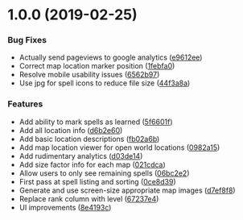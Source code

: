 <a name="1.0.0"></a>
# 1.0.0 (2019-02-25)


### Bug Fixes

* Actually send pageviews to google analytics ([e9612ee](https://github.com/ChrisDBrown/littleBLUbook/commit/e9612ee))
* Correct map location marker position ([1febfa0](https://github.com/ChrisDBrown/littleBLUbook/commit/1febfa0))
* Resolve mobile usability issues ([6562b97](https://github.com/ChrisDBrown/littleBLUbook/commit/6562b97))
* Use jpg for spell icons to reduce file size ([44f3a8a](https://github.com/ChrisDBrown/littleBLUbook/commit/44f3a8a))


### Features

* Add ability to mark spells as learned ([5f6601f](https://github.com/ChrisDBrown/littleBLUbook/commit/5f6601f))
* Add all location info ([d6b2e60](https://github.com/ChrisDBrown/littleBLUbook/commit/d6b2e60))
* Add basic location descriptions ([fb02a6b](https://github.com/ChrisDBrown/littleBLUbook/commit/fb02a6b))
* Add map location viewer for open world locations ([0982a15](https://github.com/ChrisDBrown/littleBLUbook/commit/0982a15))
* Add rudimentary analytics ([d03de14](https://github.com/ChrisDBrown/littleBLUbook/commit/d03de14))
* Add size factor info for each map ([021cdca](https://github.com/ChrisDBrown/littleBLUbook/commit/021cdca))
* Allow users to only see remaining spells ([06bc2e2](https://github.com/ChrisDBrown/littleBLUbook/commit/06bc2e2))
* First pass at spell listing and sorting ([0ce8d39](https://github.com/ChrisDBrown/littleBLUbook/commit/0ce8d39))
* Generate and use screen-size appropriate map images ([d7ef8f8](https://github.com/ChrisDBrown/littleBLUbook/commit/d7ef8f8))
* Replace rank column with level ([67237e4](https://github.com/ChrisDBrown/littleBLUbook/commit/67237e4))
* UI improvements ([8e4193c](https://github.com/ChrisDBrown/littleBLUbook/commit/8e4193c))
